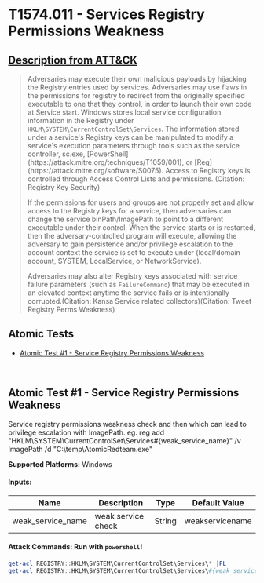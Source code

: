 # T1574.011 - Services Registry Permissions Weakness
## [Description from ATT&CK](https://attack.mitre.org/techniques/T1574/011)
<blockquote>Adversaries may execute their own malicious payloads by hijacking the Registry entries used by services. Adversaries may use flaws in the permissions for registry to redirect from the originally specified executable to one that they control, in order to launch their own code at Service start.  Windows stores local service configuration information in the Registry under <code>HKLM\SYSTEM\CurrentControlSet\Services</code>. The information stored under a service's Registry keys can be manipulated to modify a service's execution parameters through tools such as the service controller, sc.exe,  [PowerShell](https://attack.mitre.org/techniques/T1059/001), or [Reg](https://attack.mitre.org/software/S0075). Access to Registry keys is controlled through Access Control Lists and permissions. (Citation: Registry Key Security)

If the permissions for users and groups are not properly set and allow access to the Registry keys for a service, then adversaries can change the service binPath/ImagePath to point to a different executable under their control. When the service starts or is restarted, then the adversary-controlled program will execute, allowing the adversary to gain persistence and/or privilege escalation to the account context the service is set to execute under (local/domain account, SYSTEM, LocalService, or NetworkService).

Adversaries may also alter Registry keys associated with service failure parameters (such as <code>FailureCommand</code>) that may be executed in an elevated context anytime the service fails or is intentionally corrupted.(Citation: Kansa Service related collectors)(Citation: Tweet Registry Perms Weakness) </blockquote>

## Atomic Tests

- [Atomic Test #1 - Service Registry Permissions Weakness](#atomic-test-1---service-registry-permissions-weakness)


<br/>

## Atomic Test #1 - Service Registry Permissions Weakness
Service registry permissions weakness check and then which can lead to privilege escalation with ImagePath. eg. 
reg add "HKLM\SYSTEM\CurrentControlSet\Services\#{weak_service_name}" /v ImagePath /d "C:\temp\AtomicRedteam.exe"

**Supported Platforms:** Windows




#### Inputs:
| Name | Description | Type | Default Value | 
|------|-------------|------|---------------|
| weak_service_name | weak service check | String | weakservicename|


#### Attack Commands: Run with `powershell`! 


```powershell
get-acl REGISTRY::HKLM\SYSTEM\CurrentControlSet\Services\* |FL
get-acl REGISTRY::HKLM\SYSTEM\CurrentControlSet\Services\#{weak_service_name} |FL
```






<br/>
